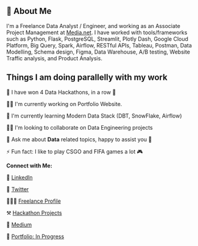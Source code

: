## 🚀 About Me

I'm a Freelance Data Analyst / Engineer, and working as an Associate Project Management at [Media.net](https://www.media.net/). I have worked with tools/frameworks such as Python, Flask, PostgreSQL, Streamlit, Plotly Dash, Google Cloud Platform, Big Query, Spark, Airflow, RESTful APIs, Tableau, Postman, Data Modelling, Schema design, Figma, Data Warehouse, A/B testing, Website Traffic analysis, and Product Analysis. 

## Things I am doing parallelly with my work

🎯 I have won 4 Data Hackathons, in a row 🎉

👩‍💻 I'm currently working on Portfolio Website.

🧠 I'm currently learning Modern Data Stack (DBT, SnowFlake, Airflow)

👯‍♀️ I'm looking to collaborate on Data Engineering projects

💬 Ask me about **Data** related topics, happy to assist you 🙂

⚡️ Fun fact: I like to play CSGO and FIFA games a lot 🎮

**Connect with Me:**

🚀 [LinkedIn](https://www.linkedin.com/in/saurabhJoshi2403)

📘 [Twitter](https://twitter.com/Saurabh___Joshi)

👨🏻‍💻 [Freelance Profile](https://www.fiverr.com/saurabh__joshi)

⚒️ [Hackathon Projects](https://devpost.com/saurabhjoshi7869)

📖 [Medium](https://medium.com/@saurabhjoshi7869)

🤩 [Portfolio: In Progress](https://mega-barrel.github.io/)
